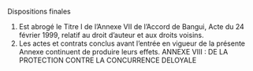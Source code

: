 Dispositions finales
1) Est abrogé le Titre I de l’Annexe VII de l’Accord de Bangui, Acte du 24 février 1999,
relatif au droit d’auteur et aux droits voisins.
2) Les actes et contrats conclus avant l’entrée en vigueur de la présente Annexe continuent
de produire leurs effets.
ANNEXE VIII : DE LA PROTECTION CONTRE LA CONCURRENCE DELOYALE
